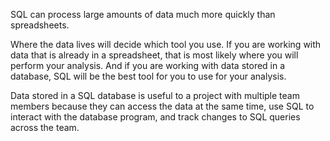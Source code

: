 SQL can process large amounts of data much more quickly than spreadsheets.

Where the data lives will decide which tool you use. If you are working with data that is already in a spreadsheet, that is most likely where you will perform your analysis. And if you are working with data stored in a database, SQL will be the best tool for you to use for your analysis.

Data stored in a SQL database is useful to a project with multiple team members because they can access the data at the same time, use SQL to interact with the database program, and track changes to SQL queries across the team.
